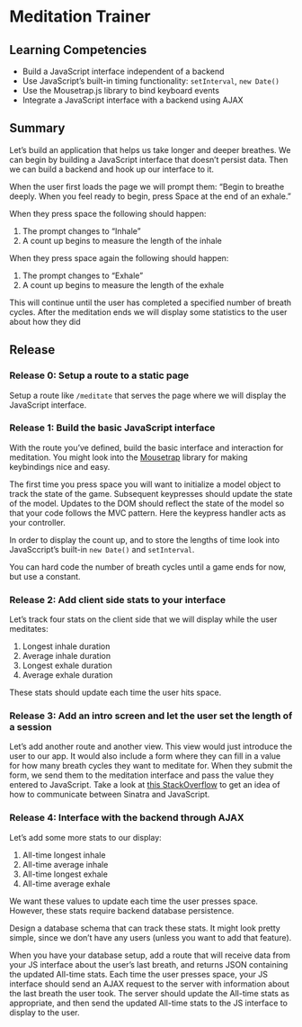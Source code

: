 # Meditation Trainer

## Learning Competencies

* Build a JavaScript interface independent of a backend
* Use JavaScript’s built-in timing functionality: `setInterval`, `new Date()`
* Use the Mousetrap.js library to bind keyboard events
* Integrate a JavaScript interface with a backend using AJAX

## Summary

Let’s build an application that helps us take longer and deeper breathes. We can begin by building a JavaScript interface that doesn’t persist data. Then we can build a backend and hook up our interface to it.

When the user first loads the page we will prompt them: “Begin to breathe deeply. When you feel ready to begin, press Space at
the end of an exhale.”

When they press space the following should happen:

1. The prompt changes to “Inhale”
2. A count up begins to measure the length of the inhale

When they press space again the following should happen:

1. The prompt changes to “Exhale”
2. A count up begins to measure the length of the exhale

This will continue until the user has completed a specified number of breath cycles.
After the meditation ends we will display some statistics to the user about how they did

## Release

### Release 0: Setup a route to a static page

Setup a route like `/meditate` that serves the page where we will display the JavaScript interface.

### Release 1: Build the basic JavaScript interface

With the route you’ve defined, build the basic interface and interaction for meditation.
You might look into the [Mousetrap](http://craig.is/killing/mice) library for making keybindings nice and easy.

The first time you press space you will want to initialize a model object to track the state of the game.
Subsequent keypresses should update the state of the model. Updates to the DOM should reflect the state of
the model so that your code follows the MVC pattern. Here the keypress handler acts as your controller.

In order to display the count up, and to store the lengths of time look into JavaSccript’s built-in
`new Date()` and `setInterval`.

You can hard code the number of breath cycles until a game ends for now, but use a constant.

### Release 2: Add client side stats to your interface

Let’s track four stats on the client side that we will display while the user meditates:

1. Longest inhale duration
2. Average inhale duration
3. Longest exhale duration
4. Average exhale duration

These stats should update each time the user hits space.

### Release 3: Add an intro screen and let the user set the length of a session

Let’s add another route and another view. This view would just introduce the user to our app. It would also include a form where
they can fill in a value for how many breath cycles they want to meditate for. When they submit the form, we send them to the
meditation interface and pass the value they entered to JavaScript. Take a look at [this StackOverflow](http://stackoverflow.com/questions/6751871/better-way-to-use-ruby-sinatra-to-pass-data-to-highcharts)
to get an idea of how to communicate between Sinatra and JavaScript.

### Release 4: Interface with the backend through AJAX

Let’s add some more stats to our display:

1. All-time longest inhale
2. All-time average inhale
3. All-time longest exhale
4. All-time average exhale

We want these values to update each time the user presses space. However, these stats require backend database persistence.

Design a database schema that can track these stats. It might look pretty simple, since we don’t have any users (unless you want
to add that feature).

When you have your database setup, add a route that will receive data from your JS interface about the user’s last breath, and returns
JSON containing the updated All-time stats. Each time the user presses space, your JS interface should send an AJAX request to the
server with information about the last breath the user took. The server should update the All-time stats as appropriate, and then
send the updated All-time stats to the JS interface to display to the user.
